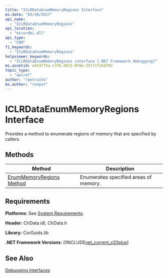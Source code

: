 ```yaml
---
title: "ICLRDataEnumMemoryRegions Interface"
ms.date: "03/30/2017"
api_name: 
  - "ICLRDataEnumMemoryRegions"
api_location: 
  - "mscordbi.dll"
api_type: 
  - "COM"
f1_keywords: 
  - "ICLRDataEnumMemoryRegions"
helpviewer_keywords: 
  - "ICLRDataEnumMemoryRegions interface [.NET Framework debugging]"
ms.assetid: a453f75a-c37b-4013-8f0e-35771fa5d792
topic_type: 
  - "apiref"
author: "rpetrusha"
ms.author: "ronpet"
---
```

# ICLRDataEnumMemoryRegions Interface
Provides a method to enumerate regions of memory that are specified by callers.  
  
## Methods  
  
|Method|Description|  
|------------|-----------------|  
|[EnumMemoryRegions Method](../../../../docs/framework/unmanaged-api/debugging/iclrdataenummemoryregions-enummemoryregions-method.md)|Enumerates specified areas of memory.|  
  
## Requirements  
 **Platforms:** See [System Requirements](../../../../docs/framework/get-started/system-requirements.md).  
  
 **Header:** ClrData.idl, ClrData.h  
  
 **Library:** CorGuids.lib  
  
 **.NET Framework Versions:** [!INCLUDE[net_current_v20plus](../../../../includes/net-current-v20plus-md.md)]  
  
## See Also  
 [Debugging Interfaces](../../../../docs/framework/unmanaged-api/debugging/debugging-interfaces.md)
